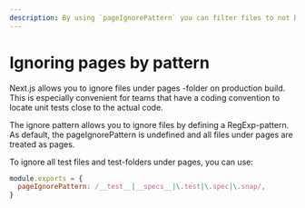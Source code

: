 ```yaml
---
description: By using `pageIgnorePattern` you can filter files to not be included in production build.
---
```


# Ignoring pages by pattern

Next.js allows you to ignore files under pages -folder on production build. This is especially convenient for teams that have a coding convention to locate unit tests close to the actual code.

The ignore pattern allows you to ignore files by defining a RegExp-pattern. As default, the pageIgnorePattern is undefined and all files under pages are treated as pages.

To ignore all test files and test-folders under pages, you can use:

```js
module.exports = {
  pageIgnorePattern: /__test__|__specs__|\.test|\.spec|\.snap/,
}
```
